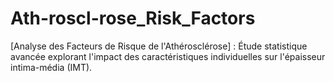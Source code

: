 # Ath-roscl-rose_Risk_Factors
[Analyse des Facteurs de Risque de l'Athérosclérose] : Étude statistique avancée explorant l'impact des caractéristiques individuelles sur l'épaisseur intima-média (IMT).
